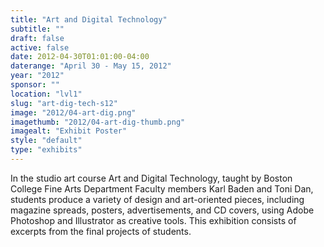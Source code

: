 ```yaml
---
title: "Art and Digital Technology"
subtitle: ""
draft: false
active: false
date: 2012-04-30T01:01:00-04:00
daterange: "April 30 - May 15, 2012"
year: "2012"
sponsor: ""
location: "lvl1"
slug: "art-dig-tech-s12"
image: "2012/04-art-dig.png"
imagethumb: "2012/04-art-dig-thumb.png"
imagealt: "Exhibit Poster"
style: "default"
type: "exhibits"
---
```


In the studio art course Art and Digital Technology, taught by Boston College Fine Arts Department Faculty members Karl Baden and Toni Dan, students produce a variety of design and art-oriented pieces, including magazine spreads, posters, advertisements, and CD covers, using Adobe Photoshop and Illustrator as creative tools. This exhibition consists of excerpts from the final projects of students.

<!--

Active:
    Yes (will appear on Exhibit's homepage)
    No (will not appear on Exhibit's homepage, but will appear in archives)

Gallery locations: 
    Burns Library (burns)
    Theology and Ministry Library (tml)
    O'Neill Level One (lvl1)
    O'Neill Level Three (lvl3)
    O'Neill Reading Room (reading)
    O'Neill Reading Room Back Wall (backwall)
    O'Neill Lobby (lobby)
    History Dept, Stokes Hall (stokes)
    Bapst Exhibits (bapsts)
    Archived Bapst Exhibits (bapstsarchive)
  
Need spaces for:

  Virtual Exhibits (virtual)
  Tip O'Neill (tiponeill)

Style:
    Poster on left, text on right (default)
    Poster on right, text on left (right)
    Poster large, centered above text (middle_top)
    Poster large, centered below text (middle_down)

Add'l images
    <img src="https://library.bc.edu/images/exhibits/XXXX/201X/00-XXXX.png" alt="words" class="float_left">
    <img src="https://library.bc.edu/images/exhibits/XXXX/201X/00-XXXX.png" alt="words" class="float_right">
    <img src="https://library.bc.edu/images/exhibits/XXXX/201X/00-XXXX.png" alt="words" class="center">

-->

